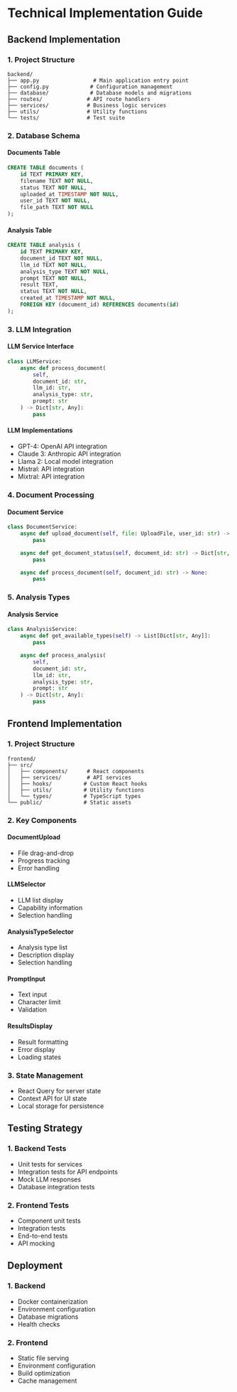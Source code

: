 # Technical Implementation Guide

## Backend Implementation

### 1. Project Structure

```
backend/
├── app.py                 # Main application entry point
├── config.py             # Configuration management
├── database/             # Database models and migrations
├── routes/              # API route handlers
├── services/            # Business logic services
├── utils/               # Utility functions
└── tests/               # Test suite
```

### 2. Database Schema

#### Documents Table

```sql
CREATE TABLE documents (
    id TEXT PRIMARY KEY,
    filename TEXT NOT NULL,
    status TEXT NOT NULL,
    uploaded_at TIMESTAMP NOT NULL,
    user_id TEXT NOT NULL,
    file_path TEXT NOT NULL
);
```

#### Analysis Table

```sql
CREATE TABLE analysis (
    id TEXT PRIMARY KEY,
    document_id TEXT NOT NULL,
    llm_id TEXT NOT NULL,
    analysis_type TEXT NOT NULL,
    prompt TEXT NOT NULL,
    result TEXT,
    status TEXT NOT NULL,
    created_at TIMESTAMP NOT NULL,
    FOREIGN KEY (document_id) REFERENCES documents(id)
);
```

### 3. LLM Integration

#### LLM Service Interface

```python
class LLMService:
    async def process_document(
        self,
        document_id: str,
        llm_id: str,
        analysis_type: str,
        prompt: str
    ) -> Dict[str, Any]:
        pass
```

#### LLM Implementations

- GPT-4: OpenAI API integration
- Claude 3: Anthropic API integration
- Llama 2: Local model integration
- Mistral: API integration
- Mixtral: API integration

### 4. Document Processing

#### Document Service

```python
class DocumentService:
    async def upload_document(self, file: UploadFile, user_id: str) -> Dict[str, Any]:
        pass

    async def get_document_status(self, document_id: str) -> Dict[str, Any]:
        pass

    async def process_document(self, document_id: str) -> None:
        pass
```

### 5. Analysis Types

#### Analysis Service

```python
class AnalysisService:
    async def get_available_types(self) -> List[Dict[str, Any]]:
        pass

    async def process_analysis(
        self,
        document_id: str,
        llm_id: str,
        analysis_type: str,
        prompt: str
    ) -> Dict[str, Any]:
        pass
```

## Frontend Implementation

### 1. Project Structure

```
frontend/
├── src/
│   ├── components/      # React components
│   ├── services/        # API services
│   ├── hooks/          # Custom React hooks
│   ├── utils/          # Utility functions
│   └── types/          # TypeScript types
└── public/             # Static assets
```

### 2. Key Components

#### DocumentUpload

- File drag-and-drop
- Progress tracking
- Error handling

#### LLMSelector

- LLM list display
- Capability information
- Selection handling

#### AnalysisTypeSelector

- Analysis type list
- Description display
- Selection handling

#### PromptInput

- Text input
- Character limit
- Validation

#### ResultsDisplay

- Result formatting
- Error display
- Loading states

### 3. State Management

- React Query for server state
- Context API for UI state
- Local storage for persistence

## Testing Strategy

### 1. Backend Tests

- Unit tests for services
- Integration tests for API endpoints
- Mock LLM responses
- Database integration tests

### 2. Frontend Tests

- Component unit tests
- Integration tests
- End-to-end tests
- API mocking

## Deployment

### 1. Backend

- Docker containerization
- Environment configuration
- Database migrations
- Health checks

### 2. Frontend

- Static file serving
- Environment configuration
- Build optimization
- Cache management
